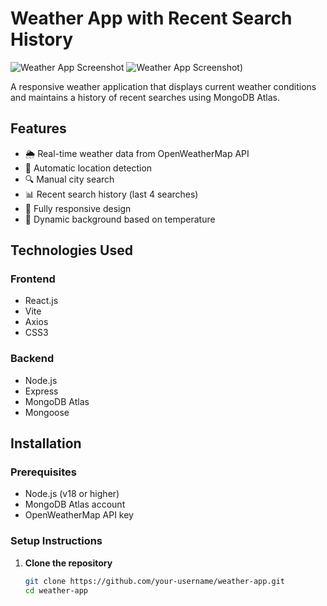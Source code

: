 # Weather App with Recent Search History

![Weather App Screenshot]([(https://res.cloudinary.com/dnsjdvzdn/image/upload/v1744454470/Screenshot_2024-10-12_190113_c3stie.png))
![Weather App Screenshot]([https://res.cloudinary.com/dnsjdvzdn/image/upload/v1744454470/Screenshot_2024-10-12_193447_f1kur4.png))

A responsive weather application that displays current weather conditions and maintains a history of recent searches using MongoDB Atlas.

## Features

- 🌦️ Real-time weather data from OpenWeatherMap API
- 📍 Automatic location detection
- 🔍 Manual city search
- 📊 Recent search history (last 4 searches)
- 📱 Fully responsive design
- 🌈 Dynamic background based on temperature

## Technologies Used

### Frontend
- React.js
- Vite
- Axios
- CSS3

### Backend
- Node.js
- Express
- MongoDB Atlas
- Mongoose

## Installation

### Prerequisites
- Node.js (v18 or higher)
- MongoDB Atlas account
- OpenWeatherMap API key

### Setup Instructions

1. **Clone the repository**
   ```bash
   git clone https://github.com/your-username/weather-app.git
   cd weather-app
